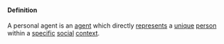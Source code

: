 #### Definition

A personal agent is an [agent](https://github.com/gcassel/Modular-Organization-Terminology/blob/master/terms/agent.md) which directly [represents](https://github.com/gcassel/Modular-Organization-Terminology/blob/master/terms/represent.md) a [unique](https://github.com/gcassel/Modular-Organization-Terminology/blob/master/terms/unique.md) [person](https://github.com/gcassel/Modular-Organization-Terminology/blob/master/terms/person.md) within a [specific](https://github.com/gcassel/Modular-Organization-Terminology/blob/master/terms/specific.md) [social](https://github.com/gcassel/Modular-Organization-Terminology/blob/master/terms/social.md) [context](https://github.com/gcassel/Modular-Organization-Terminology/blob/master/terms/context.md).
